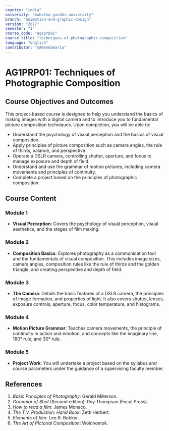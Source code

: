```yaml
---
country: "india"
university: "mahatma-gandhi-university"
branch: "animation-and-graphic-design"
version: "2017"
semester: "1"
course_code: "ag1prp01"
course_title: "techniques-of-photographic-composition"
language: "english"
contributor: "@Amendamaria"
---
```


# AG1PRP01: Techniques of Photographic Composition

## Course Objectives and Outcomes
This project-based course is designed to help you understand the basics of making images with a digital camera and to introduce you to fundamental picture composition techniques. Upon completion, you will be able to:
* Understand the psychology of visual perception and the basics of visual composition.
* Apply principles of picture composition such as camera angles, the rule of thirds, balance, and perspective.
* Operate a DSLR camera, controlling shutter, aperture, and focus to manage exposure and depth of field.
* Understand and use the grammar of motion pictures, including camera movements and principles of continuity.
* Complete a project based on the principles of photographic composition.

## Course Content

### **Module 1**
* **Visual Perception**: Covers the psychology of visual perception, visual aesthetics, and the stages of film making.

### **Module 2**
* **Composition Basics**: Explores photography as a communication tool and the fundamentals of visual composition. This includes image sizes, camera angles, composition rules like the rule of thirds and the golden triangle, and creating perspective and depth of field.

### **Module 3**
* **The Camera**: Details the basic features of a DSLR camera, the principles of image formation, and properties of light. It also covers shutter, lenses, exposure controls, aperture, focus, color temperature, and histograms.

### **Module 4**
* **Motion Picture Grammar**: Teaches camera movements, the principle of continuity in action and emotion, and concepts like the imaginary line, 180° rule, and 30° rule.

### **Module 5**
* **Project Work**: You will undertake a project based on the syllabus and course parameters under the guidance of a supervising faculty member.

## References
1.  *Basic Principles of Photography*: Gerald Millerson.
2.  *Grammar of Shot* (Second edition): Roy Thompson (Focal Press).
3.  *How to read a film*: James Monaco.
4.  *The T.V. Production: Hand Book*: Zetti Herbert.
5.  *Elements of film*: Lee.R. Bobker.
6.  *The Art of Pictorial Composition*: Wolohomok.